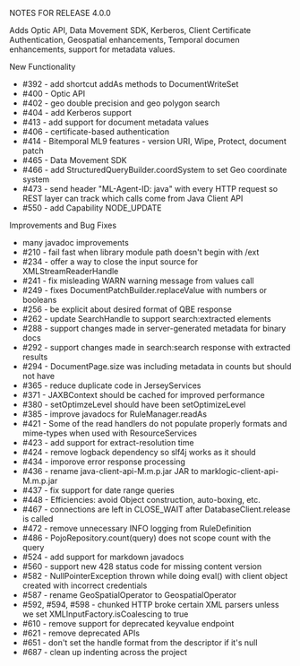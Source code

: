 NOTES FOR RELEASE 4.0.0

Adds Optic API, Data Movement SDK, Kerberos, Client Certificate Authentication, Geospatial enhancements,
Temporal documen enhancements, support for metadata values.

New Functionality
* #392 - add shortcut addAs methods to DocumentWriteSet
* #400 - Optic API
* #402 - geo double precision and geo polygon search
* #404 - add Kerberos support
* #413 - add support for document metadata values
* #406 - certificate-based authentication
* #414 - Bitemporal ML9 features - version URI, Wipe, Protect, document patch
* #465 - Data Movement SDK
* #466 - add StructuredQueryBuilder.coordSystem to set Geo coordinate system
* #473 - send header "ML-Agent-ID: java" with every HTTP request so REST layer can track which calls come
         from Java Client API
* #550 - add Capability NODE_UPDATE

Improvements and Bug Fixes
* many javadoc improvements
* #210 - fail fast when library module path doesn't begin with /ext
* #234 - offer a way to close the input source for XMLStreamReaderHandle
* #241 - fix misleading WARN warning message from values call
* #249 - fixes DocumentPatchBuilder.replaceValue with numbers or booleans
* #256 - be explicit about desired format of QBE response
* #262 - update SearchHandle to support search:extracted elements
* #288 - support changes made in server-generated metadata for binary docs
* #292 - support changes made in search:search response with extracted results
* #294 - DocumentPage.size was including metadata in counts but should not have
* #365 - reduce duplicate code in JerseyServices
* #371 - JAXBContext should be cached for improved performance
* #380 - setOptimzeLevel should have been setOptimizeLevel
* #385 - improve javadocs for RuleManager.readAs
* #421 - Some of the read handlers do not populate properly formats and mime-types when used with ResourceServices
* #423 - add support for extract-resolution time
* #424 - remove logback dependency so slf4j works as it should
* #434 - imporove error response processing
* #436 - rename java-client-api-M.m.p.jar JAR to marklogic-client-api-M.m.p.jar
* #437 - fix support for date range queries
* #448 - Efficiencies: avoid Object construction, auto-boxing, etc.
* #467 - connections are left in CLOSE_WAIT after DatabaseClient.release is called
* #472 - remove unnecessary INFO logging from RuleDefinition
* #486 - PojoRepository.count(query) does not scope count with the query
* #524 - add support for markdown javadocs
* #560 - support new 428 status code for missing content version
* #582 - NullPointerException thrown while doing eval() with client object created with incorrect credentials
* #587 - rename GeoSpatialOperator to GeospatialOperator
* #592, #594, #598 - chunked HTTP broke certain XML parsers unless we set XMLInputFactory.isCoalescing to true
* #610 - remove support for deprecated keyvalue endpoint
* #621 - remove deprecated APIs
* #651 - don't set the handle format from the descriptor if it's null
* #687 - clean up indenting across the project

